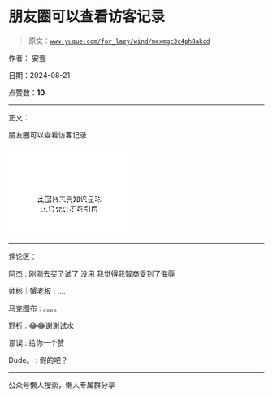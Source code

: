 # 朋友圈可以查看访客记录

> 原文：[`www.yuque.com/for_lazy/wind/mexmgc3c4ph8akcd`](https://www.yuque.com/for_lazy/wind/mexmgc3c4ph8akcd)

作者： 安壹

日期：2024-08-21

点赞数：**10**

* * *

正文：

朋友圈可以查看访客记录

![](img/62deae805732c3458171c5fc3cf61794.png "None")

* * *

评论区：

阿杰 : 刚刚去买了试了 没用 我觉得我智商受到了侮辱

帅彬｜蟹老板 : ....

马克图布 : 。。。。

野祈 : 😂😂谢谢试水

谬误 : 给你一个赞

Dude。 : 假的吧？

* * *

公众号懒人搜索，懒人专属群分享